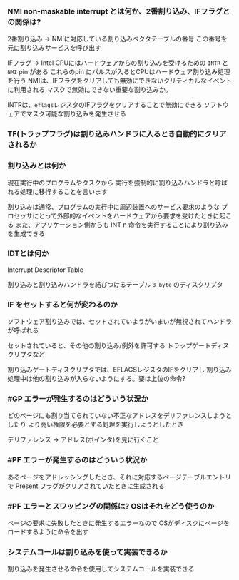 ### NMI non-maskable interrupt とは何か、2番割り込み、IFフラグとの関係は?

2番割り込み -> NMIに対応している割り込みベクタテーブルの番号
             この番号を元に割り込みサービスを呼び出す

IFフラグ -> Intel CPUにはハードウェアからの割り込みを受けるための
`INTR` と `NMI` pin がある
これらのpin にパルスが入るとCPUはハードウェア割り込み処理を行う
NMIは、IFフラグをクリアしても無効にできないクリティカルなイベントに利用される
マスクで無効にできない重要な割り込みか。

INTRは、`eflags`レジスタのIFフラグをクリアすることで無効にできる
ソフトウェアでマスク可能な割り込みを発生させる

### TF(トラップフラグ)は割り込みハンドラに入るとき自動的にクリアされるか


### 割り込みとは何か

現在実行中のプログラムやタスクから
実行を強制的に割り込みハンドラと呼ばれる処理に移行することを言います

割り込みは通常、プログラムの実行中に周辺装置へのサービス要求のような
プロセッサにとって外部的なイベントをハードウェアから要求を受けたときに起こる
また、アプリケーション側からも INT n 命令を実行することにより割り込みを生成できる

### IDTとは何か

Interrupt Descriptor Table

割り込みと割り込みハンドラを結びつけるテーブル
`8 byte` のディスクリプタ


### IF をセットすると何が変わるのか

ソフトウェア割り込みでは、セットされていようがいまいが無視されてハンドラが呼ばれる

セットされていると、その他の割り込み/例外を許可する
トラップゲートディスクリプタなど

割り込みゲートディスクリプタでは、EFLAGSレジスタのIFをクリアし
割り込み処理中は他の割り込みが入らないようにする。要は上位の命令?

### #GP エラーが発生するのはどういう状況か

どのページにも割り当てられていない不正なアドレスをデリファレンスしようとしたり
より高い権限を必要とする処理を実行しようとしたとき

デリファレンス -> アドレス(ポインタ)を見に行くこと

### #PF エラーが発生するのはどういう状況か

あるページをアドレッシングしたとき、それに対応するページテーブルエントリで
Present フラグがクリアされていたときに生成される

### #PF エラーとスワッピングの関係は? OSはそれをどう使うのか

ページの要求に失敗したときに発生するエラーなので
OSがディスクにページをロードするように命令を出す

### システムコールは割り込みを使って実装できるか

割り込みを発生させる命令を使用してシステムコールを実装できる